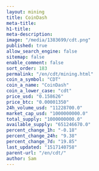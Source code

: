 ```yaml
---
layout: mining
title: CoinDash
meta-title: 
h1-title: 
meta-description: 
image: "/media/1383699/cdt.png"
published: true
allow_search_engine: false
sitemap: false
enable_comment: false
sort_order: 183
permalink: "/en/cdt/mining.html"
coin_a_symbol: "CDT"
coin_a_name: "CoinDash"
coin_a_lower_case: "cdt"
price_usd: "0.158626"
price_btc: "0.00001350"
24h_volume_usd: "11228700.0"
market_cap_usd: "1000000000.0"
total_supply: "1000000000.0"
available_supply: "651246670.0"
percent_change_1h: "-0.18"
percent_change_24h: "9.38"
percent_change_7d: "19.85"
last_updated: "1517140758"
parent-url: "/en/cdt/"
author: Sam
---
```


